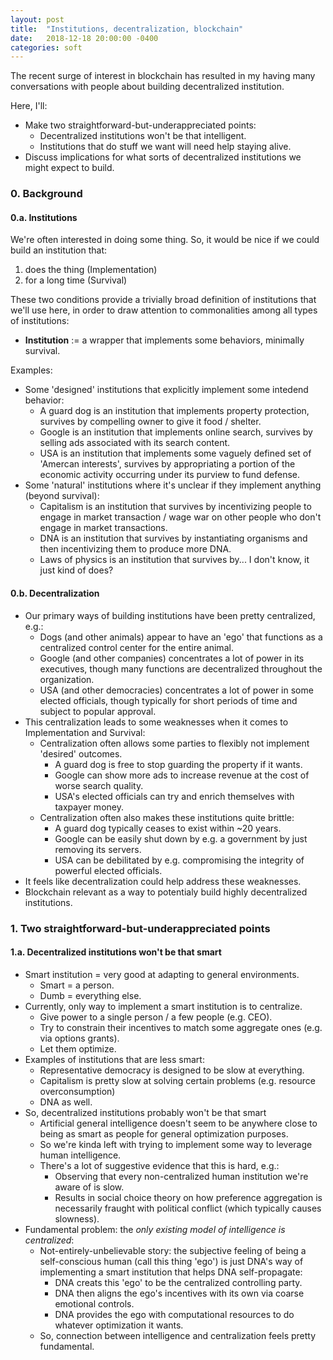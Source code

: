 ```yaml
---
layout: post
title:  "Institutions, decentralization, blockchain"
date:   2018-12-18 20:00:00 -0400
categories: soft
---
```


The recent surge of interest in blockchain has resulted in my having many conversations with people about building decentralized institution.  

Here, I'll:
- Make two straightforward-but-underappreciated points:
    - Decentralized institutions won't be that intelligent.
    - Institutions that do stuff we want will need help staying alive.
- Discuss implications for what sorts of decentralized institutions we might expect to build.


### 0. Background
#### 0.a. Institutions
We're often interested in doing some thing.  So, it would be nice if we could build an institution that:
1. does the thing (Implementation) 
2. for a long time (Survival)

These two conditions provide a trivially broad definition of institutions that we'll use here, in order to draw attention to commonalities among all types of institutions:
- **Institution** := a wrapper that implements some behaviors, minimally survival.

Examples:
- Some 'designed' institutions that explicitly implement some intedend behavior:
    - A guard dog is an institution that implements property protection, survives by compelling owner to give it food / shelter.
    - Google is an institution that implements online search, survives by selling ads associated with its search content.
    - USA is an institution that implements some vaguely defined set of 'Amercan interests', survives by appropriating a portion of the economic activity occurring under its purview to fund defense.
- Some 'natural' institutions where it's unclear if they implement anything (beyond survival):
    - Capitalism is an institution that survives by incentivizing people to engage in market transaction / wage war on other people who don't engage in market transactions.
    - DNA is an institution that survives by instantiating organisms and then incentivizing them to produce more DNA.
    - Laws of physics is an institution that survives by... I don't know, it just kind of does?

#### 0.b. Decentralization
- Our primary ways of building institutions have been pretty centralized, e.g.:
    - Dogs (and other animals) appear to have an 'ego' that functions as a centralized control center for the entire animal.
    - Google (and other companies) concentrates a lot of power in its executives, though many functions are decentralized throughout the organization.
    - USA (and other democracies) concentrates a lot of power in some elected officials, though typically for short periods of time and subject to popular approval.
- This centralization leads to some weaknesses when it comes to Implementation and Survival:
    - Centralization often allows some parties to flexibly not implement 'desired' outcomes.
        - A guard dog is free to stop guarding the property if it wants.
        - Google can show more ads to increase revenue at the cost of worse search quality.
        - USA's elected officials can try and enrich themselves with taxpayer money.
    - Centralization often also makes these institutions quite brittle:
        - A guard dog typically ceases to exist within ~20 years.
        - Google can be easily shut down by e.g. a government by just removing its servers.
        - USA can be debilitated by e.g. compromising the integrity of powerful elected officials.
- It feels like decentralization could help address these weaknesses.
- Blockchain relevant as a way to potentialy build highly decentralized institutions.


### 1. Two straightforward-but-underappreciated points
#### 1.a. Decentralized institutions won't be that smart
- Smart institution = very good at adapting to general environments.
    - Smart = a person.
    - Dumb = everything else.
- Currently, only way to implement a smart institution is to centralize.
    - Give power to a single person / a few people (e.g. CEO).
    - Try to constrain their incentives to match some aggregate ones (e.g. via options grants).
    - Let them optimize.
- Examples of institutions that are less smart:
    - Representative democracy is designed to be slow at everything.
    - Capitalism is pretty slow at solving certain problems (e.g. resource overconsumption)
    - DNA as well.
- So, decentralized institutions probably won't be that smart
    - Artificial general intelligence doesn't seem to be anywhere close to being as smart as people for general optimization purposes.
    - So we're kinda left with trying to implement some way to leverage human intelligence.
    - There's a lot of suggestive evidence that this is hard, e.g.:
        - Observing that every non-centralized human institution we're aware of is slow.
        - Results in social choice theory on how preference aggregation is necessarily fraught with political conflict (which typically causes slowness).
- Fundamental problem: the *only existing model of intelligence is centralized*:
    - Not-entirely-unbelievable story: the subjective feeling of being a self-conscious human (call this thing 'ego') is just DNA's way of implementing a smart institution that helps DNA self-propagate:
        - DNA creats this 'ego' to be the centralized controlling party.
        - DNA then aligns the ego's incentives with its own via coarse emotional controls.
        - DNA provides the ego with computational resources to do whatever optimization it wants.
    - So, connection between intelligence and centralization feels pretty fundamental.
